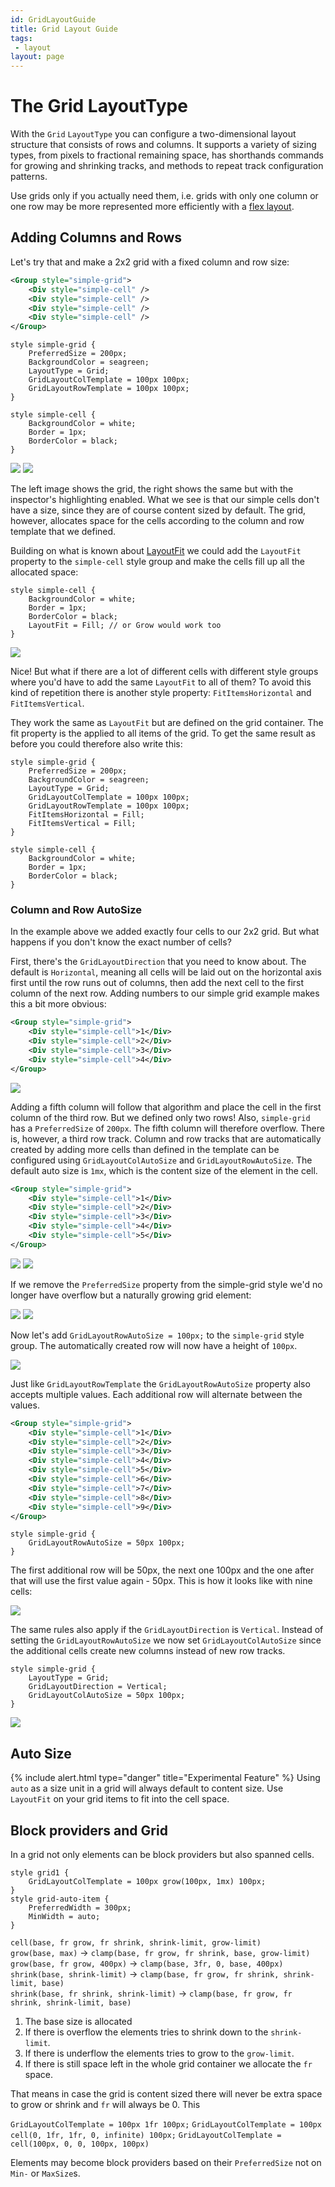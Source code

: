 ```yaml
---
id: GridLayoutGuide
title: Grid Layout Guide
tags: 
 - layout
layout: page
---
```

# The Grid LayoutType
With the `Grid` `LayoutType` you can configure a two-dimensional layout structure that consists
of rows and columns. It supports a variety of sizing types, from pixels to fractional remaining space,
has shorthands commands for growing and shrinking tracks, and methods to repeat track configuration 
patterns.

Use grids only if you actually need them, i.e. grids with only one column or one row may be 
more represented more efficiently with a [flex layout](/docs/layout/flex). 

## Adding Columns and Rows
Let's try that and make a 2x2 grid with a fixed column and row size:
```xml   
<Group style="simple-grid">
    <Div style="simple-cell" />
    <Div style="simple-cell" />
    <Div style="simple-cell" />
    <Div style="simple-cell" />
</Group>
```

```
style simple-grid {
    PreferredSize = 200px;
    BackgroundColor = seagreen;
    LayoutType = Grid;
    GridLayoutColTemplate = 100px 100px;
    GridLayoutRowTemplate = 100px 100px;
}

style simple-cell {
    BackgroundColor = white;
    Border = 1px;
    BorderColor = black;
}
```
![](/assets/img/grid-1.png) ![](/assets/img/grid-1.1.png)

The left image shows the grid, the right shows the same but with the inspector's highlighting enabled.
What we see is that our simple cells don't have a size, since they are of course content sized by default.
The grid, however, allocates space for the cells according to the column and row template that we defined.

Building on what is known about [LayoutFit](/docs/layout/#layoutfit) we could add the `LayoutFit` property
to the `simple-cell` style group and make the cells fill up all the allocated space:

```
style simple-cell {
    BackgroundColor = white;
    Border = 1px;
    BorderColor = black;
    LayoutFit = Fill; // or Grow would work too
}
```
![](/assets/img/grid-2.png)

Nice! But what if there are a lot of different cells with different style groups where you'd have to add
the same `LayoutFit` to all of them? To avoid this kind of repetition there is another style property:
`FitItemsHorizontal` and `FitItemsVertical`.

They work the same as `LayoutFit` but are defined on the grid container. The fit property is the applied to
all items of the grid. To get the same result as before you could therefore also write this:

```
style simple-grid {
    PreferredSize = 200px;
    BackgroundColor = seagreen;
    LayoutType = Grid;
    GridLayoutColTemplate = 100px 100px;
    GridLayoutRowTemplate = 100px 100px;
    FitItemsHorizontal = Fill;
    FitItemsVertical = Fill;
}

style simple-cell {
    BackgroundColor = white;
    Border = 1px;
    BorderColor = black;
}
```

### Column and Row AutoSize 
In the example above we added exactly four cells to our 2x2 grid. But what happens if you don't know the 
exact number of cells?

First, there's the `GridLayoutDirection` that you need to know about. The default is `Horizontal`, meaning
all cells will be laid out on the horizontal axis first until the row runs out of columns, then add the next
cell to the first column of the next row. Adding numbers to our simple grid example makes this a bit more obvious:

```xml
<Group style="simple-grid">
    <Div style="simple-cell">1</Div>
    <Div style="simple-cell">2</Div>
    <Div style="simple-cell">3</Div>
    <Div style="simple-cell">4</Div>
</Group>
```
![](/assets/img/grid-3.png)

Adding a fifth column will follow that algorithm and place the cell in the first column of the third row.
But we defined only two rows! Also, `simple-grid` has a `PreferredSize` of `200px`. The fifth column will 
therefore overflow. There is, however, a third row track. Column and row tracks that are automatically 
created by adding more cells than defined in the template can be configured using `GridLayoutColAutoSize`
and `GridLayoutRowAutoSize`. The default auto size is `1mx`, which is the content size of the element in
the cell.

```xml
<Group style="simple-grid">
    <Div style="simple-cell">1</Div>
    <Div style="simple-cell">2</Div>
    <Div style="simple-cell">3</Div>
    <Div style="simple-cell">4</Div>
    <Div style="simple-cell">5</Div>
</Group>
```

![](/assets/img/grid-4.2.png) ![](/assets/img/grid-4.3.png)

If we remove the `PreferredSize` property from the simple-grid style we'd no longer have overflow but a
naturally growing grid element:

![](/assets/img/grid-4.png) ![](/assets/img/grid-4.1.png)

Now let's add `GridLayoutRowAutoSize = 100px;` to the `simple-grid` style group. The automatically created row
will now have a height of `100px`.

![](/assets/img/grid-5.png) 

Just like `GridLayoutRowTemplate` the `GridLayoutRowAutoSize` property also accepts multiple values. Each
additional row will alternate between the values. 

```xml
<Group style="simple-grid">
    <Div style="simple-cell">1</Div>
    <Div style="simple-cell">2</Div>
    <Div style="simple-cell">3</Div>
    <Div style="simple-cell">4</Div>
    <Div style="simple-cell">5</Div>
    <Div style="simple-cell">6</Div>
    <Div style="simple-cell">7</Div>
    <Div style="simple-cell">8</Div>
    <Div style="simple-cell">9</Div>
</Group>
```
```
style simple-grid {
    GridLayoutRowAutoSize = 50px 100px;
}
```

The first additional row will be 50px, the next one 100px and the one after that will use the first value again - 50px.
This is how it looks like with nine cells:

![](/assets/img/grid-6.png) 

The same rules also apply if the `GridLayoutDirection` is `Vertical`. Instead of setting the `GridLayoutRowAutoSize` 
we now set `GridLayoutColAutoSize` since the additional cells create new columns instead of new row tracks.

```
style simple-grid {
    LayoutType = Grid;
    GridLayoutDirection = Vertical;
    GridLayoutColAutoSize = 50px 100px; 
}
```

![](/assets/img/grid-7.png) 

## Auto Size
{% include alert.html type="danger" title="Experimental Feature" %}
Using `auto` as a size unit in a grid will always default to content size.
Use `LayoutFit` on your grid items to fit into the cell space.

## Block providers and Grid
In a grid not only elements can be block providers but also spanned cells. 

```
style grid1 {
    GridLayoutColTemplate = 100px grow(100px, 1mx) 100px;
}
style grid-auto-item {
    PreferredWidth = 300px;
    MinWidth = auto;
}
```

`cell(base, fr grow, fr shrink, shrink-limit, grow-limit)`  
`grow(base, max)` -> `clamp(base, fr grow, fr shrink, base, grow-limit)`  
`grow(base, fr grow, 400px)` -> `clamp(base, 3fr, 0, base, 400px)`  
`shrink(base, shrink-limit)` -> `clamp(base, fr grow, fr shrink, shrink-limit, base)`  
`shrink(base, fr shrink, shrink-limit)` -> `clamp(base, fr grow, fr shrink, shrink-limit, base)`  
 
 1. The base size is allocated
 2. If there is overflow the elements tries to shrink down to the `shrink-limit`.
 3. If there is underflow the elements tries to grow to the `grow-limit`.
 4. If there is still space left in the whole grid container we allocate the `fr` space.
 
 That means in case the grid is content sized there will never be extra space to grow or shrink
 and `fr` will always be 0. This 
 
 `GridLayoutColTemplate = 100px 1fr 100px;`
 `GridLayoutColTemplate = 100px cell(0, 1fr, 1fr, 0, infinite) 100px;`
 `GridLayoutColTemplate = cell(100px, 0, 0, 100px, 100px)`

Elements may become block providers based on their `PreferredSize` not on `Min-` or `MaxSize`s.
